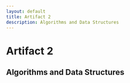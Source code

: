 ```yaml
---
layout: default
title: Artifact 2
description: Algorithms and Data Structures
---
```


# Artifact 2
## Algorithms and Data Structures
